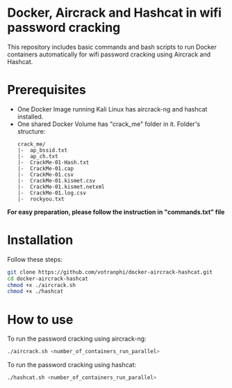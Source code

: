 # Docker, Aircrack and Hashcat in wifi password cracking
This repository includes basic commands and bash scripts to run Docker containers automatically for wifi password cracking using Aircrack and Hashcat.

# Prerequisites
- One Docker Image running Kali Linux has aircrack-ng and hashcat installed.
- One shared Docker Volume has "crack_me" folder in it. Folder's structure:
    ```
    crack_me/
    |-  ap_bssid.txt
    |-  ap_ch.txt
    |-  CrackMe-01-Hash.txt
    |-  CrackMe-01.cap
    |-  CrackMe-01.csv
    |-  CrackMe-01.kismet.csv
    |-  CrackMe-01.kismet.netxml
    |-  CrackMe-01.log.csv
    |-  rockyou.txt
    ```
**For easy preparation, please follow the instruction in "commands.txt" file**

# Installation
Follow these steps:
```bash
git clone https://github.com/votranphi/docker-aircrack-hashcat.git
cd docker-aircrack-hashcat
chmod +x ./aircrack.sh
chmod +x ./hashcat
```

# How to use
To run the password cracking using aircrack-ng:
```bash
./aircrack.sh <number_of_containers_run_parallel>
```
To run the password cracking using hashcat:
```bash
./hashcat.sh <number_of_containers_run_parallel>
```